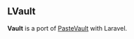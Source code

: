 ## LVault

**Vault** is a port of [PasteVault](https://github.com/userscape/pastevault) with Laravel.